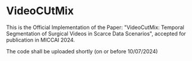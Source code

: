 # VideoCUtMix
This is the Official Implementation of the Paper: "VideoCutMix: Temporal Segmentation of Surgical Videos in Scarce Data Scenarios", accepted for publication in MICCAI 2024. 

The code shall be uploaded shortly (on or before 10/07/2024)
